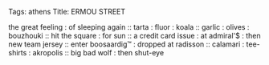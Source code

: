 Tags: athens
Title: ERMOU STREET
  
the great feeling : of sleeping again :: tarta : fluor : koala :: garlic : olives : bouzhouki :: hit the square : for sun :: a credit card issue : at admiral'$ : then new team jersey :: enter boosaardig™ : dropped at radisson :: calamari : tee-shirts : akropolis :: big bad wolf : then shut-eye
